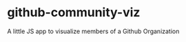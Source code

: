 github-community-viz
====================

A little JS app to visualize members of a Github Organization
